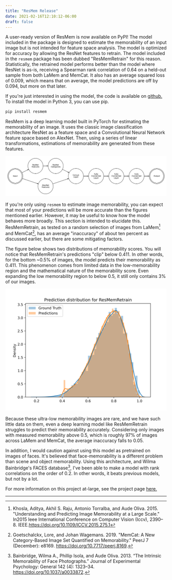 ```yaml
---
title: "ResMem Release"
date: 2021-02-16T12:10:12-06:00
draft: false
---
```


A user-ready version of ResMem is now available on PyPI! The model included in the package is designed to estimate the memorability of an input image but is not intended for feature space analysis. The model is optimized for accuracy by allowing the ResNet features to retrain. The model included in the `resmem` package has been dubbed "ResMemRetrain" for this reason. Statistically, the retrained model performs better than the model where ResNet is as-is, receiving a Spearman rank correlation of 0.64 on a held-out sample from both LaMem and MemCat. It also has an average squared loss of 0.009, which means that on average, the model predictions are off by 0.094, but more on that later.

If you're just interested in using the model, the code is available on [github.](https://github.com/Brain-Bridge-Lab/resmem) To install the model in Python 3, you can use pip.

```python
pip install resmem
```

ResMem is a deep learning model built in PyTorch for estimating the memorability of an image. It uses the classic image classification architecture ResNet as a feature space and a Convolutional Neural Network feature space based on AlexNet. Then, using a series of linear transformations, estimations of memorability are generated from these features.

![ResMem Architecture](../../media/memnet/ResMem.jpg)

If you're only using `resmem` to estimate image memorability, you can expect that most of your predictions will be more accurate than the figures mentioned earlier. However, it may be useful to know how the model behaves more broadly. This section is intended to elucidate this. ResMemRetrain, as tested on a random selection of images from LaMem[^1] and MemCat[^2], has an average "inaccuracy" of about ten percent as discussed earlier, but there are some mitigating factors.

The figure below shows two distributions of memorability scores. You will notice that ResMemRetrain's predictions "clip" below 0.411. In other words, for the bottom ~0.5% of images, the model predicts their memorability as 0.411. This phenomenon comes from limited data in the low-memorability region and the mathematical nature of the memorability score. Even expanding the low memorability region to below 0.5, it still only contains 3% of our images.

![ResMemRetrain Distributions](../../media/memnet/restest.png)

Because these ultra-low memorability images are rare, and we have such little data on them, even a deep learning model like ResMemRetrain struggles to predict their memorability accurately. Considering only images with measured memorability above 0.5, which is roughly 97% of images across LaMem and MemCat, the average inaccuracy falls to 0.05.

In addition, I would caution against using this model as pretrained on images of faces. It's believed that face-memorability is a different problem than scene and object memorability. Using this architecture, and Wilma Bainbridge's FACES database[^3], I've been able to make a model with rank correlations on the order of 0.2. In other words, it beats previous models, but not by a lot.

For more information on this project at-large, see the project page [here.](https://coen.needell.co/projects/memnet/)

---
[^1]: Khosla, Aditya, Akhil S. Raju, Antonio Torralba, and Aude Oliva.  2015. "Understanding and Predicting Image Memorability at a Large Scale." In2015 Ieee International Conference on Computer Vision (Iccv), 2390–8. IEEE.https://doi.org/10.1109/ICCV.2015.275.1

[^2]: Goetschalckx, Lore, and Johan Wagemans. 2019. "MemCat: A New Category-Based Image Set Quantified on Memorability." PeerJ 7 (December): e8169. https://doi.org/10.7717/peerj.8169.

[^3]: Bainbridge, Wilma A., Phillip Isola, and Aude Oliva. 2013. “The Intrinsic Memorability of Face Photographs.” Journal of Experimental Psychology: General 142 (4): 1323–34. https://doi.org/10.1037/a0033872.

